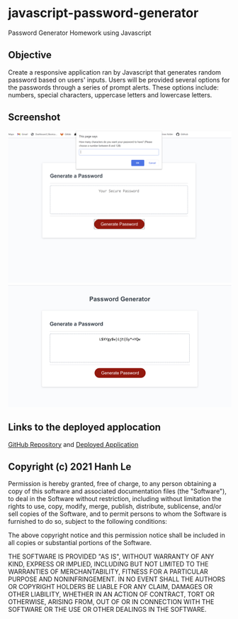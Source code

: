 # javascript-password-generator
Password Generator Homework using Javascript

## Objective
Create a responsive application ran by Javascript that generates random password based on users' inputs. Users will be provided several options for the passwords through a series of prompt alerts. These options include: numbers, special characters, uppercase letters and lowercase letters.

## Screenshot
![password generator demo](./screenshot/sample-screenshot.jpg)
![password generator demo](./screenshot/sample-screenshot-2.jpg)

## Links to the deployed applocation
[GitHub Repository](https://github.com/hanhle1989/javascript-password-generator)
and [Deployed Application](https://hanhle1989.github.io/javascript-password-generator/)

## Copyright (c) 2021 Hanh Le
Permission is hereby granted, free of charge, to any person obtaining a copy of this software and associated documentation files (the "Software"), to deal in the Software without restriction, including without limitation the rights to use, copy, modify, merge, publish, distribute, sublicense, and/or sell copies of the Software, and to permit persons to whom the Software is furnished to do so, subject to the following conditions:

The above copyright notice and this permission notice shall be included in all copies or substantial portions of the Software.

THE SOFTWARE IS PROVIDED "AS IS", WITHOUT WARRANTY OF ANY KIND, EXPRESS OR IMPLIED, INCLUDING BUT NOT LIMITED TO THE WARRANTIES OF MERCHANTABILITY, FITNESS FOR A PARTICULAR PURPOSE AND NONINFRINGEMENT. IN NO EVENT SHALL THE AUTHORS OR COPYRIGHT HOLDERS BE LIABLE FOR ANY CLAIM, DAMAGES OR OTHER LIABILITY, WHETHER IN AN ACTION OF CONTRACT, TORT OR OTHERWISE, ARISING FROM, OUT OF OR IN CONNECTION WITH THE SOFTWARE OR THE USE OR OTHER DEALINGS IN THE SOFTWARE.
